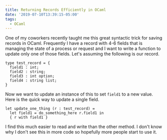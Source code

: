 ```yaml
---
title: Returning Records Efficiently in OCaml
date: '2019-07-10T13:39:15-05:00'
tags:
  - OCaml
---
```

One of my coworkers recently taught me this great syntactic trick for saving records in OCaml. Frequently I have a record with 4-6 fields that is managing the state of a process or request and I want to write a function to update only one of those fields. Let's assuming the following is our record.
```
type test_record = {
  field1 : int;
  field2 : string;
  field3 : int option;
  field4 : string list;
}
```
Now we want to update an instance of this to set `field1` to a new value. Here is the quick way to update a single field.
```
let update_one_thing (r : test_record) =
  let field1 = do_something_here r.field1 in
  { r with field1 }
```
I find this much easier to read and write than the other method. I don't know why I don't see this in more code so hopefully more people start to use it.
